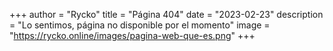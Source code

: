 +++
author = "Rycko"
title = "Página 404"
date = "2023-02-23"
description = "Lo sentimos, página no disponible por el momento"
image = "https://rycko.online/images/pagina-web-que-es.png"
+++
